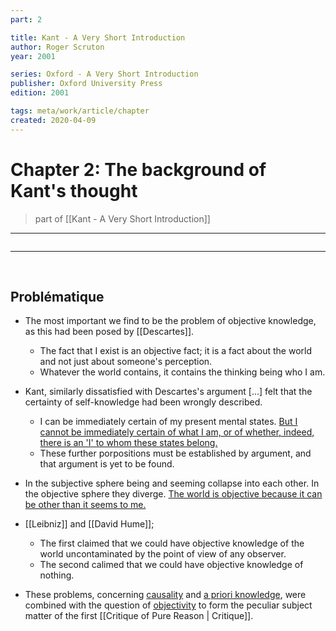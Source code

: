 ```yaml
---
part: 2

title: Kant - A Very Short Introduction
author: Roger Scruton
year: 2001

series: Oxford - A Very Short Introduction
publisher: Oxford University Press
edition: 2001

tags: meta/work/article/chapter
created: 2020-04-09
---
```


# Chapter 2: The background of Kant's thought
> part of [[Kant - A Very Short Introduction]]

---

```toc
```

---

<br>

## Problématique

- The most important we find to be the problem of objective knowledge, as this had been posed by [[Descartes]].
	- The fact that I exist is an objective fact; it is a fact about the world and not just about someone's perception.
	- Whatever the world contains, it contains the thinking being who I am.

- Kant, similarly dissatisfied with Descartes's argument [...] felt that the certainty of self-knowledge had been wrongly described.
	- I can be immediately certain of my present mental states. <u>But I cannot be immediately certain of what I am, or of whether, indeed, there is an 'I' to whom these states belong.</u>
	- These further porpositions must be established by argument, and that argument is yet to be found.

- In the subjective sphere being and seeming collapse into each other. In the objective sphere they diverge. <u>The world is objective because it can be other than it seems to me.</u>

- [[Leibniz]] and [[David Hume]];
	- The first claimed that we could have objective knowledge of the world uncontaminated by the point of view of any observer.
	- The second calimed that we could have objective knowledge of nothing.

- These problems, concerning <u>causality</u> and <u>a priori knowledge</u>, were combined with the question of <u>objectivity</u> to form the peculiar subject matter of the first [[Critique of Pure Reason | Critique]].